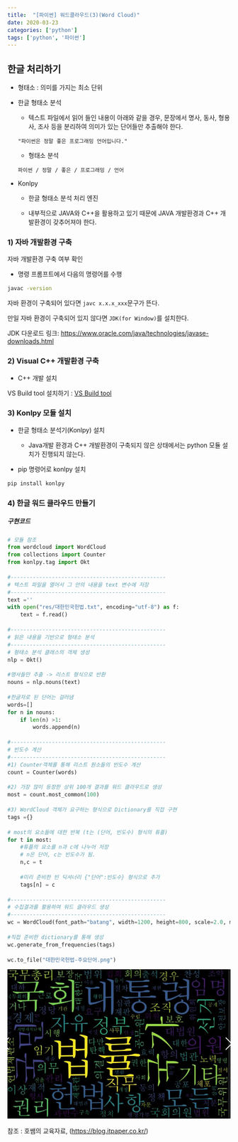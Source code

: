 ```yaml
---
title:  "[파이썬] 워드클라우드(3)(Word Cloud)"
date: 2020-03-23
categories: ['python']
tags: ['python', '파이썬']
---
```

## 한글 처리하기

- 형태소 : 의미를 가지는 최소 단위

- 한글 형태소 분석

    - 텍스트 파일에서 읽어 들인 내용이 아래와 같을 경우, 문장에서 명사, 동사, 형용사, 조사 등을 분리하여 의미가 있는 단어들만 추출해야 한다.

    ```
    "파이썬은 정말 좋은 프로그래밍 언어입니다."
    ```

    - 형태소 분석

    ```
    파이썬 / 정말 / 좋은 / 프로그래밍 / 언어
    ```

- Konlpy

    - 한글 형태소 분석 처리 엔진

    - 내부적으로 JAVA와 C++을 활용하고 있기 때문에 JAVA 개발환경과 C++ 개발환경이 갖추어져야 한다.

### 1) 자바 개발환경 구축

자바 개발환경 구축 여부 확인

- 명령 프롬프트에서 다음의 명령어를 수행

```cmd
javac -version
```

자바 환경이 구축되어 있다면 `javc x.x.x_xxx`문구가 뜬다.

만일 자바 환경이 구축되어 있지 않다면 `JDK(for Window)`를 설치한다.

JDK 다운로드 링크: <https://www.oracle.com/java/technologies/javase-downloads.html>
<br>

### 2) Visual C++ 개발환경 구축

- C++ 개발 설치

VS Build tool 설치하기 : [VS Build tool](/assets/download/python/chapter32/visualcppbuildtools_full.exe)
<br>

### 3) Konlpy 모듈 설치

- 한글 형태소 분석기(Konlpy) 설치

    - Java개발 환경과 C++ 개발환경이 구축되지 않은 상태에서는 python 모듈 설치가 진행되지 않는다.

- pip 명령어로 konlpy 설치

```cmd
pip install konlpy
```

### 4) 한글 워드 클라우드 만들기

##### 구현코드

```python
# 모듈 참조
from wordcloud import WordCloud
from collections import Counter
from konlpy.tag import Okt

#-------------------------------------------------
# 텍스트 파일을 열어서 그 안의 내용을 text 변수에 저장
#-------------------------------------------------
text =''
with open("res/대한민국헌법.txt", encoding="utf-8") as f:
	text = f.read()

#-------------------------------------------------
# 읽은 내용을 기반으로 형태소 분석
#-------------------------------------------------
# 형태소 분석 클래스의 객체 생성
nlp = Okt()

#명사들만 추출 -> 리스트 형식으로 반환
nouns = nlp.nouns(text)

#한글자로 된 단어는 걸러냄
words=[]
for n in nouns:
	if len(n) >1:
		words.append(n)

#-------------------------------------------------
# 빈도수 계산
#-------------------------------------------------
#1) Counter객체를 통해 리스트 원소들의 빈도수 계산
count = Counter(words)

#2) 가장 많이 등장한 상위 100개 결과를 워드 클라우드로 생성
most = count.most_common(100)

#3) WordCloud 객체가 요구하는 형식으로 Dictionary를 직접 구현
tags ={}

# most의 요소들에 대한 반복 (t는 (단어, 빈도수) 형식의 튜플)
for t in most:
	#튜플의 요소를 n과 c에 나누어 저장
	# n은 단어, c는 빈도수가 됨.
	n,c = t

	#미리 준비한 빈 딕셔너리 {"단어":빈도수} 형식으로 추가
	tags[n] = c

#-------------------------------------------------
# 수집결과를 활용하여 워드 클라우드 생성
#-------------------------------------------------
wc = WordCloud(font_path="batang", width=1200, height=800, scale=2.0, max_font_size= 250)

#직접 준비한 dictionary를 통해 생성
wc.generate_from_frequencies(tags)

wc.to_file("대한민국헌법-주요단어.png")

```

![plot5](/assets/Images/python/chapter32/1_plot1.JPG)

참조 : 호쌤의 교육자료, (<https://blog.itpaper.co.kr/>)
